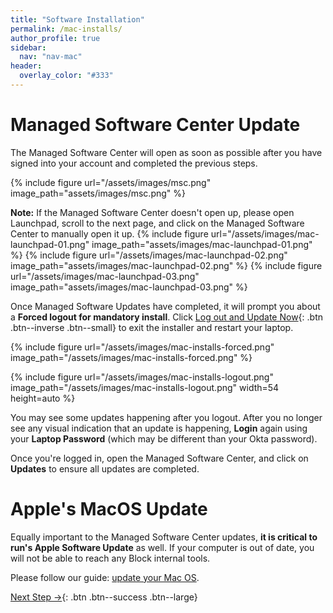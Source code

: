 ```yaml
---
title: "Software Installation"
permalink: /mac-installs/
author_profile: true
sidebar:
  nav: "nav-mac"
header:
  overlay_color: "#333"
---
```


# Managed Software Center Update

The Managed Software Center will open as soon as possible after you have signed into your account and completed the previous steps. 

{% include figure url="/assets/images/msc.png" image_path="assets/images/msc.png" %}

__Note:__ If the Managed Software Center doesn't open up, please open Launchpad, scroll to the next page, and click on the Managed Software Center to manually open it up.
{% include figure url="/assets/images/mac-launchpad-01.png" image_path="assets/images/mac-launchpad-01.png" %}
{% include figure url="/assets/images/mac-launchpad-02.png" image_path="assets/images/mac-launchpad-02.png" %}
{% include figure url="/assets/images/mac-launchpad-03.png" image_path="assets/images/mac-launchpad-03.png" %}

Once Managed Software Updates have completed, it will prompt you about a __Forced logout for mandatory install__. 
Click [Log out and Update Now](){: .btn .btn--inverse .btn--small} to exit the installer and restart your laptop.

{% include figure url="/assets/images/mac-installs-forced.png" image_path="/assets/images/mac-installs-forced.png" %}

{% include figure url="/assets/images/mac-installs-logout.png" image_path="/assets/images/mac-installs-logout.png" width=54
    height=auto %}

You may see some updates happening after you logout. After you no longer see any visual indication that an update is happening, __Login__ again using your __Laptop Password__ (which may be different than your Okta password).

Once you're logged in, open the Managed Software Center, and click on __Updates__ to ensure all updates are completed. 

# Apple's MacOS Update
Equally important to the Managed Software Center updates, __it is critical to run's Apple Software Update__ as well. If your computer is out of date, you will not be able to reach any Block internal tools.

Please follow our guide: [update your Mac OS](/mac-os-update).

[Next Step &rarr;](/mac-chrome){: .btn .btn--success .btn--large}
